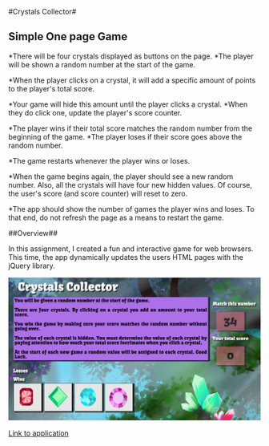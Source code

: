 #Crystals Collector#

## Simple One page Game

*There will be four crystals displayed as buttons on the page.
*The player will be shown a random number at the start of the game.

*When the player clicks on a crystal, it will add a specific amount of points to the player's total score. 


*Your game will hide this amount until the player clicks a crystal.
*When they do click one, update the player's score counter.


   *The player wins if their total score matches the random number from the beginning of the game.
   *The player loses if their score goes above the random number.

*The game restarts whenever the player wins or loses.


*When the game begins again, the player should see a new random number. Also, all the crystals will have four new hidden values. Of course, the user's score (and score counter) will reset to zero.


*The app should show the number of games the player wins and loses. To that end, do not refresh the page as a means to restart the game.


 ##Overview##

In this assignment, I created a fun and interactive game for web browsers. This time, the app dynamically updates the users HTML pages with the jQuery library.


  ![screenshot data with input](crystalscollector.png)

 [Link to application](https://cpaul319.github.io/Unit-4_Game/)


